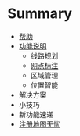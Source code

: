 # Summary

* [帮助](README.md)
* [功能说明](chapter1.md)
   * 线路规划
   * [网点标注](点面关系判断与点面绑定)
   * 区域管理
   * 位置智能
* 解决方案
* 小技巧
* 新功能速递
* [注册地图无忧](zhu_ce_di_tu_wu_you.md)

